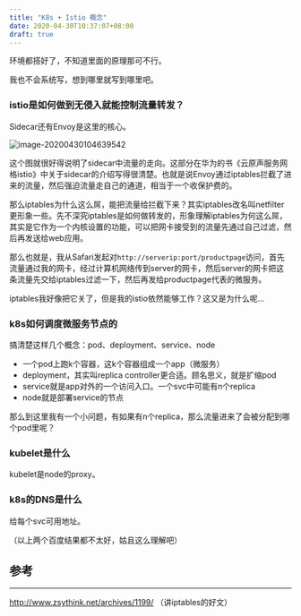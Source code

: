 ```yaml
---
title: "K8s + Istio 概念"
date: 2020-04-30T10:37:07+08:00
draft: true
---
```


环境都搭好了，不知道里面的原理那可不行。

我也不会系统写，想到哪里就写到哪里吧。

### istio是如何做到无侵入就能控制流量转发？

Sidecar还有Envoy是这里的核心。

![image-20200430104639542](../../../../posts/docs/imgs/image-20200430104639542.png)

这个图就很好得说明了sidecar中流量的走向。这部分在华为的书《云原声服务网格istio》中关于sidecar的介绍写得很清楚。也就是说Envoy通过iptables拦截了进来的流量，然后强迫流量走自己的通道，相当于一个收保护费的。

那么iptables为什么这么屌，能把流量给拦截下来？其实iptables改名叫netfilter更形象一些。先不深究iptables是如何做转发的，形象理解iptables为何这么屌，其实是它作为一个内核设置的功能，可以把网卡接受到的流量先通过自己过滤，然后再发送给web应用。

那么也就是，我从Safari发起对`http://serverip:port/productpage`访问，首先流量通过我的网卡，经过计算机网络传到server的网卡，然后server的网卡把这条流量先交给iptables过滤一下，然后再发给productpage代表的微服务。

iptables我好像把它关了，但是我的istio依然能够工作？这又是为什么呢…

### k8s如何调度微服务节点的

搞清楚这样几个概念：pod、deployment、service、node

* 一个pod上跑k个容器，这k个容器组成一个app（微服务）
* deployment，其实叫replica controller更合适。顾名思义，就是扩缩pod
* service就是app对外的一个访问入口。一个svc中可能有n个replica
* node就是部署service的节点

那么到这里我有一个小问题，有如果有n个replica，那么流量进来了会被分配到哪个pod里呢？

### kubelet是什么

kubelet是node的proxy。

### k8s的DNS是什么

给每个svc可用地址。

（以上两个百度结果都不太好，姑且这么理解吧）

## 参考

---

http://www.zsythink.net/archives/1199/ （讲iptables的好文）